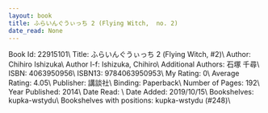 ```yaml
---
layout: book
title: ふらいんぐうぃっち 2 (Flying Witch,  no. 2)
date_read: None
---
```


Book Id: 22915101\ 
Title: ふらいんぐうぃっち 2 (Flying Witch, #2)\ 
Author: Chihiro Ishizuka\ 
Author l-f: Ishizuka, Chihiro\ 
Additional Authors: 石塚 千尋\ 
ISBN: 4063950956\ 
ISBN13: 9784063950953\ 
My Rating: 0\ 
Average Rating: 4.05\ 
Publisher: 講談社\ 
Binding: Paperback\ 
Number of Pages: 192\ 
Year Published: 2014\ 
Date Read: \ 
Date Added: 2019/10/15\ 
Bookshelves: kupka-wstydu\ 
Bookshelves with positions: kupka-wstydu (#248)\ 

